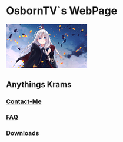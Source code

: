 # OsbornTV`s WebPage

![Thumbnail](thumbnail.png)

## Anythings Krams

### [Contact-Me](https://osborntv.github.io/about/contact-me.html "Contact-Me")

### [FAQ](https://osborntv.github.io/faq/faq.html "FAQ")

### [Downloads](https://osborntv.github.io/download/download.html "Downloads")
